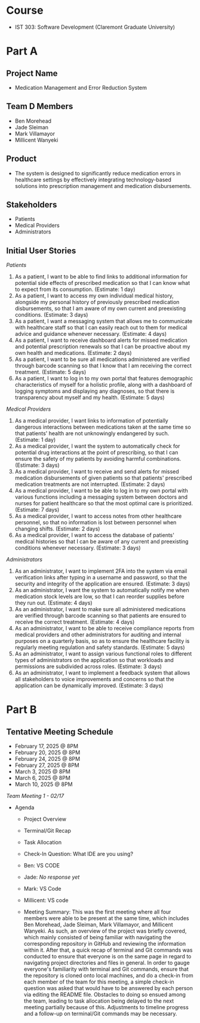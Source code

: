 # Course
- IST 303: Software Development (Claremont Graduate University)
# Part A
## Project Name
- Medication Management and Error Reduction System
## Team D Members
- Ben Morehead
- Jade Sleiman
- Mark Villamayor
- Millicent Wanyeki
## Product
- The system is designed to significantly reduce medication errors in healthcare settings by effectively integrating technology-based solutions into prescription management and medication disbursements.
## Stakeholders
- Patients
- Medical Providers
- Administrators
## Initial User Stories
*Patients*
1. As a patient, I want to be able to find links to additional information for potential side effects of prescribed medication so that I can know what to expect from its consumption. (Estimate: 1 day)
2. As a patient, I want to access my own individual medical history, alongside my personal history of previously prescribed medication disbursements, so that I am aware of my own current and preexisting conditions. (Estimate: 3 days)
3. As a patient, I want a messaging system that allows me to communicate with healthcare staff so that I can easily reach out to them for medical advice and guidance whenever necessary. (Estimate: 4 days)
4. As a patient, I want to receive dashboard alerts for missed medication and potential prescription renewals so that I can be proactive about my own health and medications. (Estimate: 2 days)
5. As a patient, I want to be sure all medications administered are verified through barcode scanning so that I know that I am receiving the correct treatment. (Estimate: 5 days)
6. As a patient, I want to log in to my own portal that features demographic characteristics of myself for a holistic profile, along with a dashboard of logging symptoms and displaying any diagnoses, so that there is transparency about myself and my health. (Estimate: 5 days)

*Medical Providers*
1. As a medical provider, I want links to information of potentially dangerous interactions between medications taken at the same time so that patients' health are not unknowingly endangered by such. (Estimate: 1 day)
2. As a medical provider, I want the system to automatically check for potential drug interactions at the point of prescribing, so that I can ensure the safety of my patients by avoiding harmful combinations. (Estimate: 3 days)
3. As a medical provider, I want to receive and send alerts for missed medication disbursements of given patients so that patients' prescribed medication treatments are not interrupted. (Estimate: 2 days)
4. As a medical provider, I want to be able to log in to my own portal with various functions including a messaging system between doctors and nurses for patient healthcare so that the most optimal care is prioritized. (Estimate: 7 days)
5. As a medical provider, I want to access notes from other healthcare personnel, so that no information is lost between personnel when changing shifts. (Estimate: 2 days)
6. As a medical provider, I want to access the database of patients' medical histories so that I can be aware of any current and preexisting conditions whenever necessary. (Estimate: 3 days)

*Administrators*
1. As an administrator, I want to implement 2FA into the system via email verification links after typing in a username and password, so that the security and integrity of the application are ensured. (Estimate: 3 days)
2. As an administrator, I want the system to automatically notify me when medication stock levels are low, so that I can reorder supplies before they run out. (Estimate: 4 days)
3. As an administrator, I want to make sure all administered medications are verified through barcode scanning so that patients are ensured to receive the correct treatment. (Estimate: 4 days)
4. As an administrator, I want to be able to receive compliance reports from medical providers and other administrators for auditing and internal purposes on a quarterly basis, so as to ensure the healthcare facility is regularly meeting regulation and safety standards. (Estimate: 5 days)
5. As an administrator, I want to assign various functional roles to different types of administrators on the application so that workloads and permissions are subdivided across roles. (Estimate: 3 days)
6. As an administrator, I want to implement a feedback system that allows all stakeholders to voice improvements and concerns so that the application can be dynamically improved. (Estimate: 3 days)
# Part B 
## Tentative Meeting Schedule
- February 17, 2025 @ 8PM
- February 20, 2025 @ 8PM
- February 24, 2025 @ 8PM
- February 27, 2025 @ 8PM
- March 3, 2025 @ 8PM
- March 6, 2025 @ 8PM
- March 10, 2025 @ 8PM

*Team Meeting 1 - 02/17*
- Agenda
  - Project Overview
  - Terminal/Git Recap
  - Task Allocation
  
  - Check-In Question: What IDE are you using?
   - Ben: VS CODE
   - Jade: *No response yet*
   - Mark: VS Code
   - Millicent: VS code

  - Meeting Summary: This was the first meeting where all four members were able to be present at the same time, which includes Ben Morehead, Jade Sleiman, Mark Villamayor, and Millicent Wanyeki. As such, an overview of the project was briefly covered, which mainly consisted of being familiar with navigating the corresponding repository in GitHub and reviewing the information within it. After that, a quick recap of terminal and Git commands was conducted to ensure that everyone is on the same page in regard to navigating project directories and files in general. In order to gauge everyone's familiarity with terminal and Git commands, ensure that the repository is cloned onto local machines, and do a check-in from each member of the team for this meeting, a simple check-in question was asked that would have to be answered by each person via editing the README file. Obstacles to doing so ensued among the team, leading to task allocation being delayed to the next meeting partially because of this. Adjustments to timeline progress and a follow-up on terminal/Git commands may be necessary.